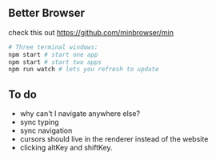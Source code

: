 ## Better Browser

check this out https://github.com/minbrowser/min

```bash
# Three terminal windows:
npm start # start one app
npm start # start two apps
npm run watch # lets you refresh to update
```

## To do

- why can't I navigate anywhere else?
- sync typing
- sync navigation
- cursors should live in the renderer instead of the website
- clicking altKey and shiftKey.
